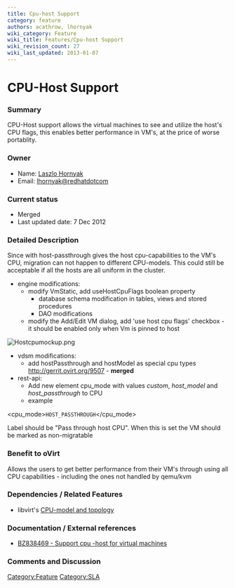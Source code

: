 ```yaml
---
title: Cpu-host Support
category: feature
authors: acathrow, lhornyak
wiki_category: Feature
wiki_title: Features/Cpu-host Support
wiki_revision_count: 27
wiki_last_updated: 2013-01-07
---
```


# CPU-Host Support

### Summary

CPU-Host support allows the virtual machines to see and utilize the host's CPU flags, this enables better performance in VM's, at the price of worse portablity.

### Owner

*   Name: [ Laszlo Hornyak](User:Lhornyak)
*   Email: <lhornyak@redhatdotcom>

### Current status

*   Merged
*   Last updated date: 7 Dec 2012

### Detailed Description

Since with host-passthrough gives the host cpu-capabilities to the VM's CPU, migration can not happen to different CPU-models. This could still be acceptable if all the hosts are all uniform in the cluster.

*   engine modifications:
    -   modify VmStatic, add useHostCpuFlags boolean property
        -   database schema modification in tables, views and stored procedures
        -   DAO modifications
    -   modify the Add/Edit VM dialog, add 'use host cpu flags' checkbox - it should be enabled only when Vm is pinned to host

![](Hostcpumockup.png "Hostcpumockup.png")

*   vdsm modifications:
    -   add hostPassthrough and hostModel as special cpu types <http://gerrit.ovirt.org/9507> - **merged**
*   rest-api:
    -   Add new element cpu_mode with values *custom*, *host_model* and *host_passthrough* to CPU
    -   example

<cpu><topology cores="1" sockets="1"/><cpu_mode>`HOST_PASSTHROUGH`</cpu_mode></cpu>

Label should be "Pass through host CPU". When this is set the VM should be marked as non-migratable

### Benefit to oVirt

Allows the users to get better performance from their VM's through using all CPU capabilities - including the ones not handled by qemu/kvm

### Dependencies / Related Features

*   libvirt's [CPU-model and topology](http://libvirt.org/formatdomain.html#elementsCPU)

### Documentation / External references

*   [BZ838469 - Support cpu -host for virtual machines](https://bugzilla.redhat.com/show_bug.cgi?id=838469)

### Comments and Discussion

<Category:Feature> <Category:SLA>
